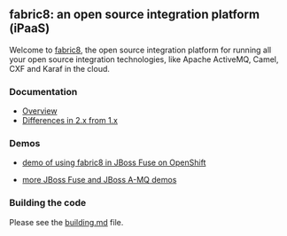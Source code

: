 ## fabric8: an open source integration platform (iPaaS)

Welcome to [fabric8](http://fabric8.io/), the open source integration platform for running all your open source integration technologies, like Apache ActiveMQ, Camel, CXF and Karaf in the cloud.

### Documentation

* [Overview](http://fabric8.io/v2/overview.html)
* [Differences in 2.x from 1.x](http://fabric8.io/v2/v2-changes.html)

### Demos

* <a href="https://vimeo.com/80625940">demo of using fabric8 in JBoss Fuse on OpenShift</a></p>
* <a href="https://vimeo.com/album/2635012">more JBoss Fuse and JBoss A-MQ demos</a>


### Building the code

Please see the [building.md](building.md) file.

